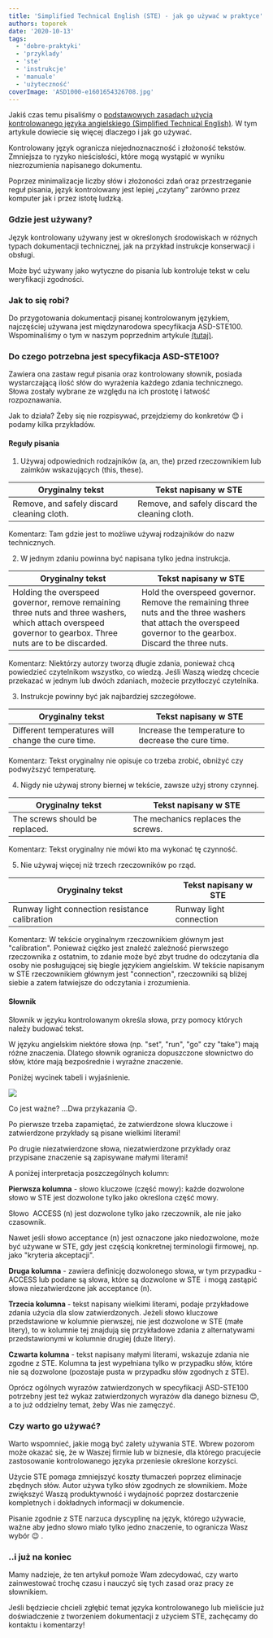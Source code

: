 ```yaml
---
title: 'Simplified Technical English (STE) - jak go używać w praktyce'
authors: toporek
date: '2020-10-13'
tags:
  - 'dobre-praktyki'
  - 'przyklady'
  - 'ste'
  - 'instrukcje'
  - 'manuale'
  - 'użyteczność'
coverImage: 'ASD1000-e1601654326708.jpg'
---
```


Jakiś czas temu pisaliśmy o
[podstawowych zasadach użycia kontrolowanego języka angielskiego (Simplified Technical English)](http://techwriter.pl/simplified-technical-english-wprowadzenie/).
W tym artykule dowiecie się więcej dlaczego i jak go używać.

<!--truncate-->

Kontrolowany język ogranicza niejednoznaczność i złożoność tekstów. Zmniejsza to
ryzyko nieścisłości, które mogą wystąpić w wyniku niezrozumienia napisanego
dokumentu.

Poprzez minimalizacje liczby słów i złożoności zdań oraz przestrzeganie reguł
pisania, język kontrolowany jest lepiej „czytany” zarówno przez komputer jak i
przez istotę ludzką.

### Gdzie jest używany?

Język kontrolowany używany jest w określonych środowiskach w różnych typach
dokumentacji technicznej, jak na przykład instrukcje konserwacji i obsługi.

Może być używany jako wytyczne do pisania lub kontroluje tekst w celu
weryfikacji zgodności.

### Jak to się robi?

Do przygotowania dokumentacji pisanej kontrolowanym językiem, najczęściej
używana jest międzynarodowa specyfikacja ASD-STE100. Wspominaliśmy o tym w
naszym poprzednim artykule
[(tutaj)](http://techwriter.pl/simplified-technical-english-wprowadzenie/).

### Do czego potrzebna jest specyfikacja ASD-STE100?

Zawiera ona zastaw reguł pisania oraz kontrolowany słownik, posiada
wystarczającą ilość słów do wyrażenia każdego zdania technicznego. Słowa zostały
wybrane ze względu na ich prostotę i łatwość rozpoznawania.

Jak to działa? Żeby się nie rozpisywać, przejdziemy do konkretów 😊 i podamy
kilka przykładów.

#### Reguły pisania

1. Używaj odpowiednich rodzajników (a, an, the) przed rzeczownikiem lub zaimków
   wskazujących (this, these).

| Oryginalny tekst                           | Tekst napisany w STE                           |
| ------------------------------------------ | ---------------------------------------------- |
| Remove, and safely discard cleaning cloth. | Remove, and safely discard the cleaning cloth. |

Komentarz: Tam gdzie jest to możliwe używaj rodzajników do nazw technicznych.

2. W jednym zdaniu powinna być napisana tylko jedna instrukcja.

| Oryginalny tekst                                                                                                                                           | Tekst napisany w STE                                                                                                                                          |
| ---------------------------------------------------------------------------------------------------------------------------------------------------------- | ------------------------------------------------------------------------------------------------------------------------------------------------------------- |
| Holding the overspeed governor, remove remaining three nuts and three washers, which attach overspeed governor to gearbox. Three nuts are to be discarded. | Hold the overspeed governor. Remove the remaining three nuts and the three washers that attach the overspeed governor to the gearbox. Discard the three nuts. |

Komentarz: Niektórzy autorzy tworzą długie zdania, ponieważ chcą powiedzieć
czytelnikom wszystko, co wiedzą. Jeśli Waszą wiedzę chcecie przekazać w jednym
lub dwóch zdaniach, możecie przytłoczyć czytelnika.

3. Instrukcje powinny być jak najbardziej szczegółowe.

| Oryginalny tekst                                  | Tekst napisany w STE                                |
| ------------------------------------------------- | --------------------------------------------------- |
| Different temperatures will change the cure time. | Increase the temperature to decrease the cure time. |

Komentarz: Tekst oryginalny nie opisuje co trzeba zrobić, obniżyć czy podwyższyć
temperaturę.

4. Nigdy nie używaj strony biernej w tekście, zawsze użyj strony czynnej.

| Oryginalny tekst               | Tekst napisany w STE               |
| ------------------------------ | ---------------------------------- |
| The screws should be replaced. | The mechanics replaces the screws. |

Komentarz: Tekst oryginalny nie mówi kto ma wykonać tę czynność.

5. Nie używaj więcej niż trzech rzeczowników po rząd.

| Oryginalny tekst                               | Tekst napisany w STE    |
| ---------------------------------------------- | ----------------------- |
| Runway light connection resistance calibration | Runway light connection |

Komentarz: W tekście oryginalnym rzeczownikiem głównym jest "calibration".
Ponieważ ciężko jest znaleźć zależność pierwszego rzeczownika z ostatnim, to
zdanie może być zbyt trudne do odczytania dla osoby nie posługującej się biegle
językiem angielskim. W tekście napisanym w STE rzeczownikiem głównym jest
"connection", rzeczowniki są bliżej siebie a zatem łatwiejsze do odczytania i
zrozumienia.

#### Słownik

Słownik w języku kontrolowanym określa słowa, przy pomocy których należy budować
tekst.

W języku angielskim niektóre słowa (np. "set", "run", "go" czy "take") mają
różne znaczenia. Dlatego słownik ogranicza dopuszczone słownictwo do słów, które
mają bezpośrednie i wyraźne znaczenie.

Poniżej wycinek tabeli i wyjaśnienie.

![](images/STE-300x138.png)

Co jest ważne? ...Dwa przykazania 😉.

Po pierwsze trzeba zapamiętać, że zatwierdzone słowa kluczowe i zatwierdzone
przykłady są pisane wielkimi literami!

Po drugie niezatwierdzone słowa, niezatwierdzone przykłady oraz przypisane
znaczenie są zapisywane małymi literami!

A poniżej interpretacja poszczególnych kolumn:

**Pierwsza kolumna** - słowo kluczowe (część mowy): każde dozwolone słowo w STE
jest dozwolone tylko jako określona część mowy.

Słowo  ACCESS (n) jest dozwolone tylko jako rzeczownik, ale nie jako czasownik.

Nawet jeśli słowo acceptance (n) jest oznaczone jako niedozwolone, może być
używane w STE, gdy jest częścią konkretnej terminologii firmowej, np. jako
"kryteria akceptacji".

**Druga kolumna** - zawiera definicję dozwolonego słowa, w tym przypadku -
ACCESS lub podane są słowa, które są dozwolone w STE  i mogą zastąpić słowa
niezatwierdzone jak acceptance (n).

**Trzecia kolumna** - tekst napisany wielkimi literami, podaje przykładowe
zdania użycia dla slow zatwierdzonych. Jeżeli słowo kluczowe przedstawione w
kolumnie pierwszej, nie jest dozwolone w STE (małe litery), to w kolumnie tej
znajdują się przykładowe zdania z alternatywami przedstawionymi w kolumnie
drugiej (duże litery).

**Czwarta kolumna** - tekst napisany małymi literami, wskazuje zdania nie zgodne
z STE. Kolumna ta jest wypełniana tylko w przypadku słów, które nie są dozwolone
(pozostaje pusta w przypadku słów zgodnych z STE).

Oprócz ogólnych wyrazów zatwierdzonych w specyfikacji ASD-STE100 potrzebny jest
też wykaz zatwierdzonych wyrazów dla danego biznesu 😊, a to już oddzielny
temat, żeby Was nie zamęczyć.

### Czy warto go używać?

Warto wspomnieć, jakie mogą być zalety używania STE. Wbrew pozorom może okazać
się, że w Waszej firmie lub w biznesie, dla którego pracujecie zastosowanie
kontrolowanego języka przeniesie określone korzyści.

Użycie STE pomaga zmniejszyć koszty tłumaczeń poprzez eliminacje zbędnych słów.
Autor używa tylko słów zgodnych ze słownikiem. Może zwiększyć Waszą
produktywność i wydajność poprzez dostarczenie kompletnych i dokładnych
informacji w dokumencie.

Pisanie zgodnie z STE narzuca dyscyplinę na język, którego używacie, ważne aby
jedno słowo miało tylko jedno znaczenie, to ogranicza Wasz wybór 😉 .

### ..i już na koniec

Mamy nadzieje, że ten artykuł pomoże Wam zdecydować, czy warto zainwestować
trochę czasu i nauczyć się tych zasad oraz pracy ze słownikiem.

Jeśli będziecie chcieli zgłębić temat języka kontrolowanego lub mieliście już
doświadczenie z tworzeniem dokumentacji z użyciem STE, zachęcamy do kontaktu i
komentarzy!
